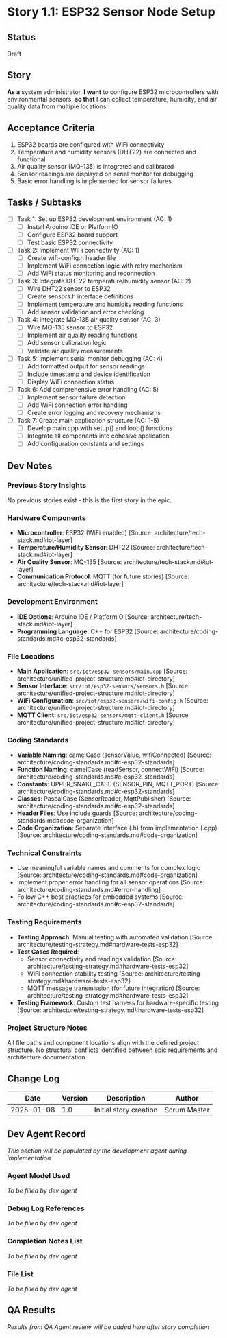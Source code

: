 # Story 1.1: ESP32 Sensor Node Setup

## Status
Draft

## Story
**As a** system administrator,
**I want** to configure ESP32 microcontrollers with environmental sensors,
**so that** I can collect temperature, humidity, and air quality data from multiple locations.

## Acceptance Criteria
1. ESP32 boards are configured with WiFi connectivity
2. Temperature and humidity sensors (DHT22) are connected and functional
3. Air quality sensor (MQ-135) is integrated and calibrated
4. Sensor readings are displayed on serial monitor for debugging
5. Basic error handling is implemented for sensor failures

## Tasks / Subtasks
- [ ] Task 1: Set up ESP32 development environment (AC: 1)
  - [ ] Install Arduino IDE or PlatformIO
  - [ ] Configure ESP32 board support
  - [ ] Test basic ESP32 connectivity
- [ ] Task 2: Implement WiFi connectivity (AC: 1)
  - [ ] Create wifi-config.h header file
  - [ ] Implement WiFi connection logic with retry mechanism
  - [ ] Add WiFi status monitoring and reconnection
- [ ] Task 3: Integrate DHT22 temperature/humidity sensor (AC: 2)
  - [ ] Wire DHT22 sensor to ESP32
  - [ ] Create sensors.h interface definitions
  - [ ] Implement temperature and humidity reading functions
  - [ ] Add sensor validation and error checking
- [ ] Task 4: Integrate MQ-135 air quality sensor (AC: 3)
  - [ ] Wire MQ-135 sensor to ESP32
  - [ ] Implement air quality reading functions
  - [ ] Add sensor calibration logic
  - [ ] Validate air quality measurements
- [ ] Task 5: Implement serial monitor debugging (AC: 4)
  - [ ] Add formatted output for sensor readings
  - [ ] Include timestamp and device identification
  - [ ] Display WiFi connection status
- [ ] Task 6: Add comprehensive error handling (AC: 5)
  - [ ] Implement sensor failure detection
  - [ ] Add WiFi connection error handling
  - [ ] Create error logging and recovery mechanisms
- [ ] Task 7: Create main application structure (AC: 1-5)
  - [ ] Develop main.cpp with setup() and loop() functions
  - [ ] Integrate all components into cohesive application
  - [ ] Add configuration constants and settings

## Dev Notes

### Previous Story Insights
No previous stories exist - this is the first story in the epic.

### Hardware Components
- **Microcontroller**: ESP32 (WiFi enabled) [Source: architecture/tech-stack.md#iot-layer]
- **Temperature/Humidity Sensor**: DHT22 [Source: architecture/tech-stack.md#iot-layer]
- **Air Quality Sensor**: MQ-135 [Source: architecture/tech-stack.md#iot-layer]
- **Communication Protocol**: MQTT (for future stories) [Source: architecture/tech-stack.md#iot-layer]

### Development Environment
- **IDE Options**: Arduino IDE / PlatformIO [Source: architecture/tech-stack.md#iot-layer]
- **Programming Language**: C++ for ESP32 [Source: architecture/coding-standards.md#c-esp32-standards]

### File Locations
- **Main Application**: `src/iot/esp32-sensors/main.cpp` [Source: architecture/unified-project-structure.md#iot-directory]
- **Sensor Interface**: `src/iot/esp32-sensors/sensors.h` [Source: architecture/unified-project-structure.md#iot-directory]
- **WiFi Configuration**: `src/iot/esp32-sensors/wifi-config.h` [Source: architecture/unified-project-structure.md#iot-directory]
- **MQTT Client**: `src/iot/esp32-sensors/mqtt-client.h` [Source: architecture/unified-project-structure.md#iot-directory]

### Coding Standards
- **Variable Naming**: camelCase (sensorValue, wifiConnected) [Source: architecture/coding-standards.md#c-esp32-standards]
- **Function Naming**: camelCase (readSensor, connectWiFi) [Source: architecture/coding-standards.md#c-esp32-standards]
- **Constants**: UPPER_SNAKE_CASE (SENSOR_PIN, MQTT_PORT) [Source: architecture/coding-standards.md#c-esp32-standards]
- **Classes**: PascalCase (SensorReader, MqttPublisher) [Source: architecture/coding-standards.md#c-esp32-standards]
- **Header Files**: Use include guards [Source: architecture/coding-standards.md#code-organization]
- **Code Organization**: Separate interface (.h) from implementation (.cpp) [Source: architecture/coding-standards.md#code-organization]

### Technical Constraints
- Use meaningful variable names and comments for complex logic [Source: architecture/coding-standards.md#code-organization]
- Implement proper error handling for all sensor operations [Source: architecture/coding-standards.md#error-handling]
- Follow C++ best practices for embedded systems [Source: architecture/coding-standards.md#c-esp32-standards]

### Testing Requirements
- **Testing Approach**: Manual testing with automated validation [Source: architecture/testing-strategy.md#hardware-tests-esp32]
- **Test Cases Required**:
  - Sensor connectivity and readings validation [Source: architecture/testing-strategy.md#hardware-tests-esp32]
  - WiFi connection stability testing [Source: architecture/testing-strategy.md#hardware-tests-esp32]
  - MQTT message transmission (for future integration) [Source: architecture/testing-strategy.md#hardware-tests-esp32]
- **Testing Framework**: Custom test harness for hardware-specific testing [Source: architecture/testing-strategy.md#hardware-tests-esp32]

### Project Structure Notes
All file paths and component locations align with the defined project structure. No structural conflicts identified between epic requirements and architecture documentation.

## Change Log
| Date | Version | Description | Author |
|------|---------|-------------|--------|
| 2025-01-08 | 1.0 | Initial story creation | Scrum Master |

## Dev Agent Record
*This section will be populated by the development agent during implementation*

### Agent Model Used
*To be filled by dev agent*

### Debug Log References
*To be filled by dev agent*

### Completion Notes List
*To be filled by dev agent*

### File List
*To be filled by dev agent*

## QA Results
*Results from QA Agent review will be added here after story completion*

